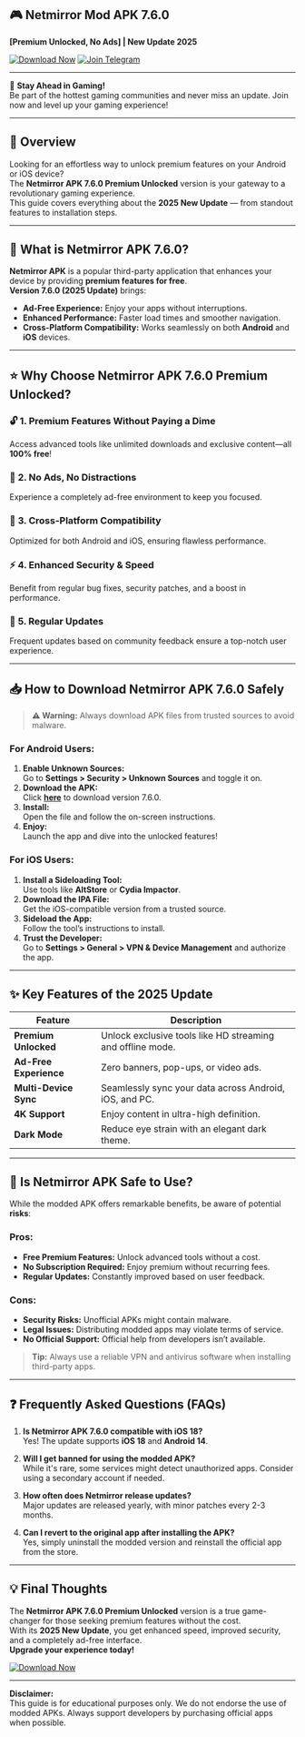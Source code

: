 ## 🎮 Netmirror Mod APK 7.6.0  
**[Premium Unlocked, No Ads] | New Update 2025**

[![Download Now](https://img.shields.io/badge/Download-NetMirror%20APK-brightgreen?style=for-the-badge)](https://apkbros.com/netmirror-apk/) [![Join Telegram](https://img.shields.io/badge/Join-Telegram-blue?style=for-the-badge)](https://t.me/apkbros_official)

---

🚀 **Stay Ahead in Gaming!**  
Be part of the hottest gaming communities and never miss an update. Join now and level up your gaming experience!

---

## 📖 Overview

Looking for an effortless way to unlock premium features on your Android or iOS device?  
The **Netmirror APK 7.6.0 Premium Unlocked** version is your gateway to a revolutionary gaming experience.  
This guide covers everything about the **2025 New Update** — from standout features to installation steps.

---

## 🤔 What is Netmirror APK 7.6.0?

**Netmirror APK** is a popular third-party application that enhances your device by providing **premium features for free**.  
**Version 7.6.0 (2025 Update)** brings:

- **Ad-Free Experience:** Enjoy your apps without interruptions.
- **Enhanced Performance:** Faster load times and smoother navigation.
- **Cross-Platform Compatibility:** Works seamlessly on both **Android** and **iOS** devices.

---

## ⭐ Why Choose Netmirror APK 7.6.0 Premium Unlocked?

### 🔓 **1. Premium Features Without Paying a Dime**  
Access advanced tools like unlimited downloads and exclusive content—all **100% free**!

### 🚫 **2. No Ads, No Distractions**  
Experience a completely ad-free environment to keep you focused.

### 📱 **3. Cross-Platform Compatibility**  
Optimized for both Android and iOS, ensuring flawless performance.

### ⚡ **4. Enhanced Security & Speed**  
Benefit from regular bug fixes, security patches, and a boost in performance.

### 🔄 **5. Regular Updates**  
Frequent updates based on community feedback ensure a top-notch user experience.

---

## 📥 How to Download Netmirror APK 7.6.0 Safely

> **⚠️ Warning:** Always download APK files from trusted sources to avoid malware.

### For Android Users:
1. **Enable Unknown Sources:**  
   Go to **Settings > Security > Unknown Sources** and toggle it on.
2. **Download the APK:**  
   Click [**here**](https://apkbros.com/netmirror-apk/) to download version 7.6.0.
3. **Install:**  
   Open the file and follow the on-screen instructions.
4. **Enjoy:**  
   Launch the app and dive into the unlocked features!

### For iOS Users:
1. **Install a Sideloading Tool:**  
   Use tools like **AltStore** or **Cydia Impactor**.
2. **Download the IPA File:**  
   Get the iOS-compatible version from a trusted source.
3. **Sideload the App:**  
   Follow the tool’s instructions to install.
4. **Trust the Developer:**  
   Go to **Settings > General > VPN & Device Management** and authorize the app.

---

## ✨ Key Features of the 2025 Update

| **Feature**             | **Description**                                                        |
|-------------------------|------------------------------------------------------------------------|
| **Premium Unlocked**    | Unlock exclusive tools like HD streaming and offline mode.             |
| **Ad-Free Experience**  | Zero banners, pop-ups, or video ads.                                   |
| **Multi-Device Sync**   | Seamlessly sync your data across Android, iOS, and PC.                 |
| **4K Support**          | Enjoy content in ultra-high definition.                                |
| **Dark Mode**           | Reduce eye strain with an elegant dark theme.                          |

---

## 🔐 Is Netmirror APK Safe to Use?

While the modded APK offers remarkable benefits, be aware of potential **risks**:

### **Pros:**
- **Free Premium Features:** Unlock advanced tools without a cost.
- **No Subscription Required:** Enjoy premium without recurring fees.
- **Regular Updates:** Constantly improved based on user feedback.

### **Cons:**
- **Security Risks:** Unofficial APKs might contain malware.
- **Legal Issues:** Distributing modded apps may violate terms of service.
- **No Official Support:** Official help from developers isn’t available.

> **Tip:** Always use a reliable VPN and antivirus software when installing third-party apps.

---

## ❓ Frequently Asked Questions (FAQs)

1. **Is Netmirror APK 7.6.0 compatible with iOS 18?**  
   Yes! The update supports **iOS 18** and **Android 14**.

2. **Will I get banned for using the modded APK?**  
   While it's rare, some services might detect unauthorized apps. Consider using a secondary account if needed.

3. **How often does Netmirror release updates?**  
   Major updates are released yearly, with minor patches every 2-3 months.

4. **Can I revert to the original app after installing the APK?**  
   Yes, simply uninstall the modded version and reinstall the official app from the store.

---

## 💡 Final Thoughts

The **Netmirror APK 7.6.0 Premium Unlocked** version is a true game-changer for those seeking premium features without the cost.  
With its **2025 New Update**, you get enhanced speed, improved security, and a completely ad-free interface.  
**Upgrade your experience today!**

[![Download Now](https://img.shields.io/badge/Download-NetMirror%20APK-brightgreen?style=for-the-badge)](https://apkbros.com/netmirror-apk/)

---

**Disclaimer:**  
This guide is for educational purposes only. We do not endorse the use of modded APKs. Always support developers by purchasing official apps when possible.
